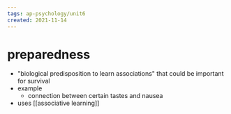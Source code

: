 ```yaml
---
tags: ap-psychology/unit6 
created: 2021-11-14
---
```


# preparedness

- "biological predisposition to learn associations" that could be important for survival
- example
	- connection between certain tastes and nausea
- uses [[associative learning]] 
